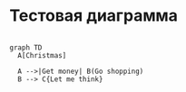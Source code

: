 
# Тестовая диаграмма

```mermaid

graph TD
  A[Christmas]
  
  A -->|Get money| B(Go shopping)
  B --> C{Let me think}

```